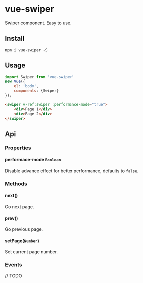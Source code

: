 # vue-swiper
Swiper component. Easy to use.

## Install
```
npm i vue-swiper -S
```

## Usage
```js
import Swiper from 'vue-swiper'
new Vue({
    el: 'body',
    components: {Swiper}
});
```
```html
<swiper v-ref:swiper :performance-mode="true">
    <div>Page 1</div>
    <div>Page 2</div>
</swiper>
```

## Api
### Properties

#### performace-mode `Boolean`

Disable advance effect for better performance, defaults to `false`.

### Methods
#### next()
Go next page.

#### prev()
Go previous page.

#### setPage(`Number`)
Set current page number.

### Events
// TODO